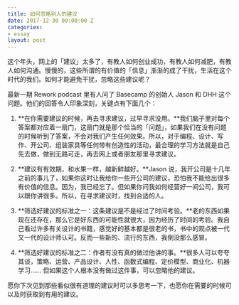 ```yaml
---
title: 如何忽略别人的建议
date: 2017-12-30 00:00:00 Z
categories:
- essay
layout: post
---
```


这个年头，网上的「建议」太多了，有教人如何创业成功，有教人如何减肥，有教人如何沟通。慢慢的，这些所谓的有价值的「信息」渐渐的成了干扰，生活在这个时代的我们。如何才能避免干扰，忽略这些建议呢？

最新一期 Rework podcast 里有人问了 Basecamp 的创始人 Jason 和 DHH 这个问题。他们的回答令人印象深刻，关键点有下面几个：

1. **在你需要建议的时候，再去寻求建议，过早寻求没用。**我们脑子里对每个答案都对应着一扇门，这扇门就是那个恰当的「问题」，如果我们在没有问题的时候听到了答案，不会对我们产生任何效果。所以，对于编程、设计、写作、开公司、组装家具等任何带有创造性的活动，最合理的学习方法就是自己先去做，做到无路可走，再去网上或者朋友那里寻求建议。

2. **建议有有效期，和水果一样，越新鲜越好。**Jason 说，我开公司是十几年之前的事儿了，如果你这时让我给你一些开公司的建议，恐怕我不能给出很多有价值的信息。因为，我已经忘了。但如果你问我如何经营好一间公司，我可以跟你讲很多。所以，在寻求建议时，找到合适的人。

3. **筛选好建议的标准之一：这条建议是不是经过了时间考验。**老的东西如果现在还存在，那么它是好东西的可能性就很大，因为经历了时间的考验。我自己看过许多有关设计的书籍，感觉好的基本都是很老的书，书中的观点被一代又一代的设计师认可。反而一些新的、流行的东西，我倒没那么感冒。

4. **筛选好建议的标准之二：作者有没有真的做过他讲的事。**很多人可以夸夸其谈，策略、运营、产品设计、人性、函数式编程、定价模型、商业化、机器学习…… 但如果这个人根本没有做过这件事，可以忽略他的建议。

愿你下次见到那些看似很有道理的建议时可以多思考一下，也愿你在需要的时候可以及时获取到有用的建议。